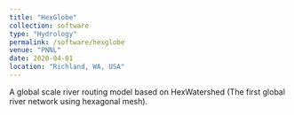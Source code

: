 ```yaml
---
title: "HexGlobe"
collection: software
type: "Hydrology"
permalink: /software/hexglobe
venue: "PNNL"
date: 2020-04-01
location: "Richland, WA, USA"
---
```


A global scale river routing model based on HexWatershed (The first global river network using hexagonal mesh).



